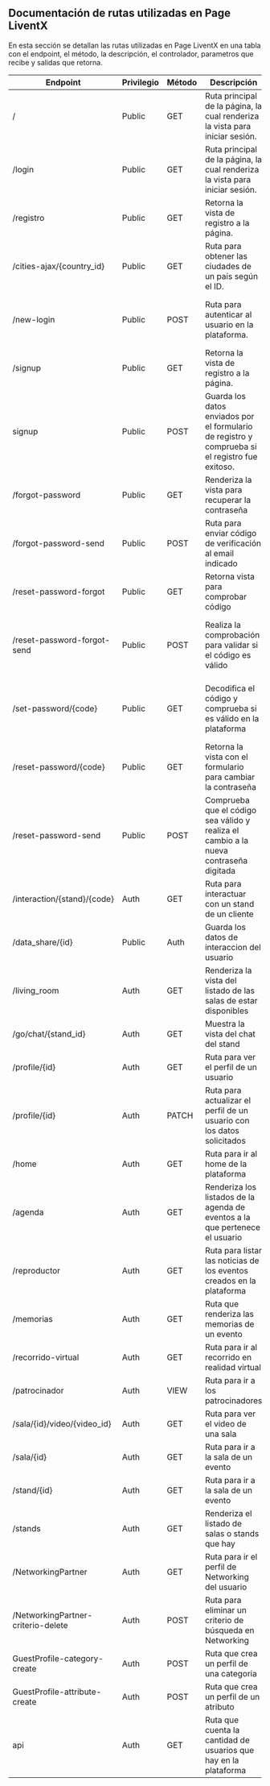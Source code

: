 ## Documentación de rutas utilizadas en Page LiventX

En esta sección se detallan las rutas utilizadas en Page LiventX en una tabla con el endpoint, el método, la descripción, el controlador, parametros que recibe y salidas que retorna.

| Endpoint | Privilegio | Método | Descripción | Controlador | Parámetros | Salida |
|----------|------------|--------|-------------|-------------|------------|--------|
| / | Public | GET | Ruta principal de la página, la cual renderiza la vista para iniciar sesión.  | App\Http\Controllers\LoginController@index | - | Retorna la vista o 404 |
| /login | Public | GET | Ruta principal de la página, la cual renderiza la vista para iniciar sesión. | App\Http\Controllers\LoginController@index | - | Retorna la vista o 404 |
| /registro | Public | GET | Retorna la vista de registro a la página. | App\Http\Controllers\LoginController@register | - | Retorna la vista o 404|
| /cities-ajax/{country_id} | Public | GET | Ruta para obtener las ciudades de un país según el ID. | App\Http\Controllers\LoginController@cities | country_id | Retorna listado de ciudades |
| /new-login | Public | POST | Ruta para autenticar al usuario en la plataforma. | App\Http\Controllers\Auth\LoginController@authenticate | email, password  | Retorna la vista de home o error de autenticación |
| /signup | Public | GET | Retorna la vista de registro a la página. | App\Http\Controllers\SignupController@index | - | Retorna la vista o 404 |
| signup | Public | POST | Guarda los datos enviados por el formulario de registro y comprueba si el registro fue exitoso. | App\Http\Controllers\SignupController@store | email, name, lastname, company, address, país, estate, city, gender, password  | Retorna mensaje de registrado con éxito o error. |
| /forgot-password | Public | GET | Renderiza la vista para recuperar la contraseña | App\Http\Controllers\LoginController@forgot | - | Retorna la vista o 404 |
| /forgot-password-send | Public | POST | Ruta para enviar código de verificación al email indicado | App\Http\Controllers\LoginController@forgot_send | email | Retorna vista para comprobar código |
| /reset-password-forgot | Public | GET | Retorna vista para comprobar código | App\Http\Controllers\LoginController@reset_password_forgot | - | Retorna la vista o 404  |
| /reset-password-forgot-send | Public | POST | Realiza la comprobación para validar si el código es válido | App\Http\Controllers\LoginController@reset_password_forgot_send | email, code | Retorna la vista con el formulario para cambiar la contraseña |
| /set-password/{code} | Public | GET | Decodifica el código y comprueba si es válido en la plataforma | App\Http\Controllers\LoginController@set_password_last | - | Retorna el formulario de reinicio de contraseña o redirige al login |
| /reset-password/{code} | Public | GET | Retorna la vista con el formulario para cambiar la contraseña | App\Http\Controllers\LoginController@reset_password_last | code | Retorna la vista o 404 |
| /reset-password-send | Public | POST | Comprueba que el código sea válido y realiza el cambio a la nueva contraseña digitada | App\Http\Controllers\LoginController@reset_password_update | password, code  | Retorna al login |
| /interaction/{stand}/{code} | Auth | GET | Ruta para interactuar con un stand de un cliente | App\Http\Controllers\InteractionController@index | code, stand | Retorna la vista o 404 |
| /data_share/{id} | Public | Auth | Guarda los datos de interaccion del usuario | App\Http\Controllers\InteractionController@data_share | id (user_id-interaction_id) | Retorna mensaje de éxito |
| /living_room | Auth | GET | Renderiza la vista del listado de las salas de estar disponibles  | App\Http\Controllers\InteractionController@living_room | - | Retorna la vista o 404 |
| /go/chat/{stand_id} | Auth | GET | Muestra la vista del chat del stand | App\Http\Controllers\ChatController@chat | stand | Retorna la vista o 404 |
| /profile/{id} | Auth | GET | Ruta para ver el perfil de un usuario | App\Http\Controllers\ProfileController@show | - | Retorna la vista o 404 |
| /profile/{id} | Auth | PATCH | Ruta para actualizar el perfil de un usuario con los datos solicitados | App\Http\Controllers\ProfileController@update | email, name, lastname, company, address, país, estate, city, gender, | Retorna mensaje de éxito o error |
| /home | Auth | GET | Ruta para ir al home de la plataforma | App\Http\Controllers\HomeController@index | - | Retorna la vista o 404 |
| /agenda | Auth | GET | Renderiza los listados de la agenda de eventos a la que pertenece el usuario | App\Http\Controllers\ScheduleController@index | - | Retorna la vista o 404 |
| /reproductor | Auth | GET | Ruta para listar las noticias de los eventos creados en la plataforma | App\Http\Controllers\event_stageController@index | - | Retorna la vista o 404 |
| /memorias | Auth | GET | Ruta que renderiza las memorias de un evento | App\Http\Controllers\event_memoriesController@index | - | Retorna la vista o 404 |
| /recorrido-virtual | Auth | GET | Ruta para ir al recorrido en realidad virtual | App\Http\Controllers\vrController@index | - | Retorna la vista o 404 |
| /patrocinador | Auth | VIEW | Ruta para ir a los patrocinadores | App\Http\Controllers\patrocinador | - | Retorna la vista o 404 |
| /sala/{id}/video/{video_id} | Auth | GET | Ruta para ver el video de una sala | App\Http\Controllers\event_stageController@videos | id, video | Retorna video o 404 |
| /sala/{id} | Auth | GET | Ruta para ir a la sala de un evento | App\Http\Controllers\standController@index | id | Retorna vista o 404  |
| /stand/{id} | Auth | GET | Ruta para ir a la sala de un evento | App\Http\Controllers\standController@index | id | Retorna vista o 404 |
| /stands | Auth | GET | Renderiza el listado de salas o stands que hay | App\Http\Controllers\standController@index_page | - | Retorna vista o 404 |
| /NetworkingPartner | Auth | GET | Ruta para ir el perfil de Networking del usuario | App\Http\Controllers\NetworkingRes_partnerController@index | - | Retorna vista o 404 |
| /NetworkingPartner-criterio-delete | Auth | POST | Ruta para eliminar un criterio de búsqueda en Networking | App\Http\Controllers\NetworkingRes_partnerController@CriterioDelete | - | Retorna vista o 404 |
| GuestProfile-category-create | Auth | POST | Ruta que crea un perfil de una categoria | App\Http\Controllers\NetworkingAjaxController@ProfileCategoryCreate | event_id, nameCategory | json |
| GuestProfile-attribute-create | Auth | POST | Ruta que crea un perfil de un atributo | App\Http\Controllers\NetworkingAjaxController@ProfileAttributeCreate | event_id, nw_category_id, nameAttribute | json |
| api | Auth | GET | Ruta que cuenta la cantidad de usuarios que hay en la plataforma | App\Http\Controllers\apiController@api | - | Numero |
